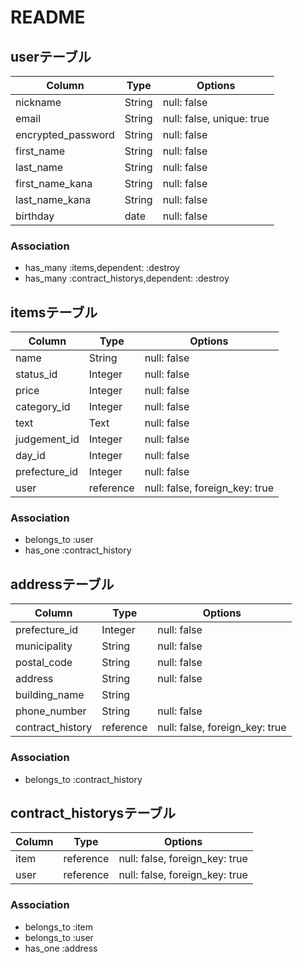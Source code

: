# README



## userテーブル
|Column             |Type  |Options                   |
|-------------------|------|--------------------------|
|nickname           |String |null: false              |
|email              |String |null: false, unique: true|
|encrypted_password |String |null: false              |
|first_name         |String |null: false              |
|last_name          |String |null: false              |
|first_name_kana    |String |null: false              |
|last_name_kana     |String |null: false              |
|birthday           |date   |null: false              |


### Association
- has_many :items,dependent: :destroy
- has_many :contract_historys,dependent: :destroy



## itemsテーブル

|Column         |Type     |Options                           |
|---------------|---------|----------------------------------|
|name           |String   |null: false                       |
|status_id      |Integer  |null: false                       |
|price          |Integer  |null: false                       |
|category_id    |Integer  |null: false                       |
|text           |Text     |null: false                       |
|judgement_id   |Integer  |null: false                       |
|day_id         |Integer  |null: false                       |
|prefecture_id  |Integer  |null: false                       |
|user           |reference|null: false, foreign_key: true    |

### Association
- belongs_to :user
- has_one :contract_history



## addressテーブル

|Column              |Type      |Options                           |
|--------------------|----------|----------------------------------|
|prefecture_id       |Integer   |null: false                       |
|municipality        |String    |null: false                       |
|postal_code         |String    |null: false                       |
|address             |String    |null: false                       |
|building_name       |String    |                                  |
|phone_number        |String    |null: false                       |
|contract_history    |reference |null: false, foreign_key: true    |

### Association
- belongs_to :contract_history



## contract_historysテーブル

|Column   |Type     |Options                           |
|---------|---------|----------------------------------|
|item     |reference|null: false, foreign_key: true    |
|user     |reference|null: false, foreign_key: true    |


### Association
- belongs_to :item
- belongs_to :user
- has_one :address


